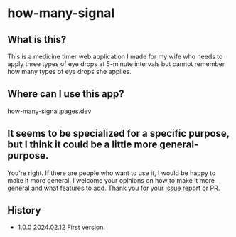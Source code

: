 # how-many-signal

## What is this?
This is a medicine timer web application I made for my wife who needs to apply three types of eye drops at 5-minute intervals but cannot remember how many types of eye drops she applies.

## Where can I use this app?
how-many-signal.pages.dev

## It seems to be specialized for a specific purpose, but I think it could be a little more general-purpose.
You're right. If there are people who want to use it, I would be happy to make it more general. I welcome your opinions on how to make it more general and what features to add. Thank you for your [issue report](https://github.com/UedaTakeyuki/how-many-signal/issues) or [PR](https://github.com/UedaTakeyuki/how-many-signal/pulls).

## History
- 1.0.0 2024.02.12 First version.